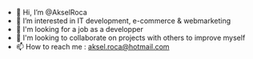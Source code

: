 - 👋 Hi, I’m @AkselRoca
- 👀 I’m interested in IT development, e-commerce & webmarketing
- 🚧 I'm looking for a job as a developper 
- 💞️ I'm looking to collaborate on projects with others to improve myself
- 📫 How to reach me : aksel.roca@hotmail.com

<!---
AkselRoca/AkselRoca is a ✨ special ✨ repository because its `README.md` (this file) appears on your GitHub profile.
You can click the Preview link to take a look at your changes.
--->
